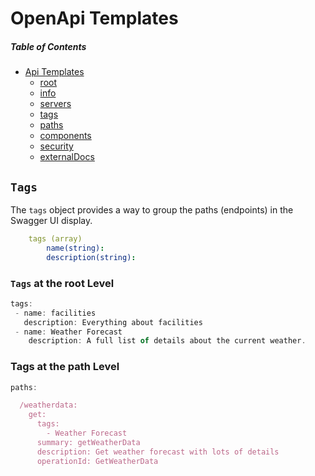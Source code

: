 # OpenApi Templates

##### _Table of Contents_
- [Api Templates](https://samuelmensah.github.io/apitemplates/)
    - [root](https://samuelmensah.github.io/apitemplates/root)
    - [info](https://samuelmensah.github.io/apitemplates/info)
    - [servers](https://samuelmensah.github.io/apitemplates/servers)
    - [tags](https://samuelmensah.github.io/apitemplates/tags)
    - [paths](https://samuelmensah.github.io/apitemplates/paths/path)
    - [components](https://samuelmensah.github.io/apitemplates/components/components)
    - [security](https://samuelmensah.github.io/apitemplates/security)
    - [externalDocs](https://samuelmensah.github.io/apitemplates/externaldocs)


## `Tags` 

The `tags` object provides a way to group the paths (endpoints) in the Swagger UI display.

```Yaml
    tags (array)
        name(string):
        description(string):
```

### `Tags` at the root Level
```javascript
tags:
 - name: facilities
   description: Everything about facilities
 - name: Weather Forecast
    description: A full list of details about the current weather.
```

### Tags at the path Level
```javascript
paths:

  /weatherdata:
    get:
      tags:
        - Weather Forecast
      summary: getWeatherData
      description: Get weather forecast with lots of details
      operationId: GetWeatherData
```